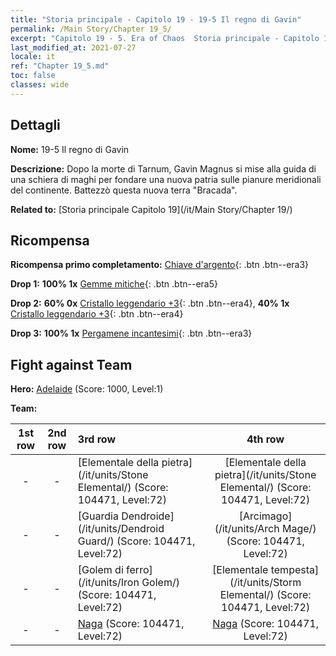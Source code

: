 ```yaml
---
title: "Storia principale - Capitolo 19 - 19-5 Il regno di Gavin"
permalink: /Main Story/Chapter 19_5/
excerpt: "Capitolo 19 - 5. Era of Chaos  Storia principale - Capitolo 19_5. 19-5 Il regno di Gavin"
last_modified_at: 2021-07-27
locale: it
ref: "Chapter 19_5.md"
toc: false
classes: wide
---
```


## Dettagli

 **Nome:** 19-5 Il regno di Gavin

 **Descrizione:** Dopo la morte di Tarnum, Gavin Magnus si mise alla guida di una schiera di maghi per fondare una nuova patria sulle pianure meridionali del continente. Battezzò questa nuova terra \"Bracada\".

 **Related to:** [Storia principale Capitolo 19](/it/Main Story/Chapter 19/)

## Ricompensa

 **Ricompensa primo completamento:** [Chiave d'argento](/ItemsIT/con_693/){: .btn .btn--era3}

 **Drop 1:** **100% 1x** [Gemme mitiche](/ItemsIT/mat_65/){: .btn .btn--era5}

 **Drop 2:** **60% 0x** [Cristallo leggendario +3](/ItemsIT/mat_59/){: .btn .btn--era4}, **40% 1x** [Cristallo leggendario +3](/ItemsIT/mat_59/){: .btn .btn--era4}

 **Drop 3:** **100% 1x** [Pergamene incantesimi](/ItemsIT/con_694/){: .btn .btn--era3}


## Fight against Team
 **Hero:** [Adelaide](/it/heroes/Adelaide/) (Score: 1000, Level:1)

 **Team:**


  | 1st row | 2nd row | 3rd row | 4th row |
  |:----:|:----:|:----|:----:|
  | - | - | [Elementale della pietra](/it/units/Stone Elemental/) (Score: 104471, Level:72)  | [Elementale della pietra](/it/units/Stone Elemental/) (Score: 104471, Level:72)  |
  | - | - | [Guardia Dendroide](/it/units/Dendroid Guard/) (Score: 104471, Level:72)  | [Arcimago](/it/units/Arch Mage/) (Score: 104471, Level:72)  |
  | - | - | [Golem di ferro](/it/units/Iron Golem/) (Score: 104471, Level:72)  | [Elementale tempesta](/it/units/Storm Elemental/) (Score: 104471, Level:72)  |
  | - | - | [Naga](/it/units/Naga/) (Score: 104471, Level:72)  | [Naga](/it/units/Naga/) (Score: 104471, Level:72)  |


